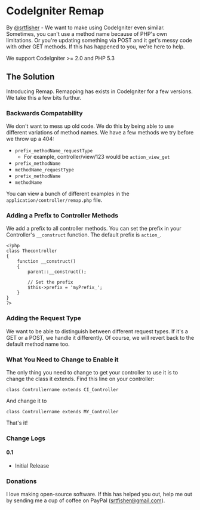# CodeIgniter Remap
By [@srtfisher](http://twitter.com/srtfisher) - We want to make using CodeIgniter even similar. Sometimes, you can't use a method name because of PHP's own limitations. Or you're updating something via POST and it get's messy code with other GET methods. If this has happened to you, we're here to help.

We support CodeIgniter >= 2.0 and PHP 5.3

## The Solution
Introducing Remap. Remapping has exists in CodeIgniter for a few versions. We take this a few bits furthur.

### Backwards Compatability
We don't want to mess up old code. We do this by being able to use different variations of method names. We have a few methods we try before we throw up a 404:

- `prefix_methodName_requestType`
	- For example, controller/view/123 would be `action_view_get`
- `prefix_methodName`
- `methodName_requestType`
- `prefix_methodName`
- `methodName`

You can view a bunch of different examples in the `application/controller/remap.php` file.

### Adding a Prefix to Controller Methods
We add a prefix to all controller methods. You can set the prefix in your Controller's `__construct` function. The default prefix is `action_`.

	<?php
	class Thecontroller
	{
		function __construct()
		{
			parent::__construct();
			
			// Set the prefix
			$this->prefix = 'myPrefix_';
		}
	}
	?>

### Adding the Request Type
We want to be able to distinguish between different request types. If it's a GET or a POST, we handle it differently. Of course, we will revert back to the default method name too.

### What You Need to Change to Enable it
The only thing you need to change to get your controller to use it is to change the class it extends. Find this line on your controller:

	class Controllername extends CI_Controller

And change it to

	class Controllername extends MY_Controller

That's it!

### Change Logs

#### 0.1
- Initial Release

### Donations
I love making open-source software. If this has helped you out, help me out by sending me a cup of coffee on PayPal (srtfisher@gmail.com).
